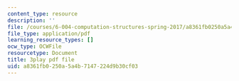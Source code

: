 ```yaml
---
content_type: resource
description: ''
file: /courses/6-004-computation-structures-spring-2017/a8361fb0250a5a4b7147224d9b30cf03_0aMDzMhf528.pdf
file_type: application/pdf
learning_resource_types: []
ocw_type: OCWFile
resourcetype: Document
title: 3play pdf file
uid: a8361fb0-250a-5a4b-7147-224d9b30cf03
---
```

